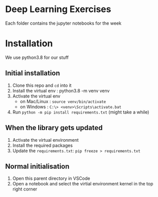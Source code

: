 # Deep Learning Exercises

Each folder contains the jupyter notebooks for the week

# Installation

We use python3.8 for our stuff

## Initial installation

1. Clone this repo and `cd` into it
2. Install the virtual env : python3.8 -m venv venv
3. Activate the virtual env 
    * on Mac/Linux : `source venv/bin/activate`
    * on Windows : `C:\> <venv>\Scripts\activate.bat`
4. Run `python -m pip install requirements.txt` (might take a while)

## When the library gets updated

1. Activate the virtual environment
2. Install the required packages
3. Update the `requirements.txt`: `pip freeze > requirements.txt`

## Normal initialisation

1. Open this parent directory in VSCode
2. Open a notebook and select the virtial environment kernel in the top right corner